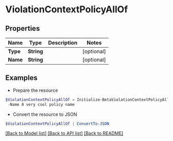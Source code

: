 # ViolationContextPolicyAllOf
## Properties

Name | Type | Description | Notes
------------ | ------------- | ------------- | -------------
**Type** | **String** |  | [optional] 
**Name** | **String** |  | [optional] 

## Examples

- Prepare the resource
```powershell
$ViolationContextPolicyAllOf = Initialize-BetaViolationContextPolicyAllOf  -Type SOD_POLICY `
 -Name A very cool policy name
```

- Convert the resource to JSON
```powershell
$ViolationContextPolicyAllOf | ConvertTo-JSON
```

[[Back to Model list]](../README.md#documentation-for-models) [[Back to API list]](../README.md#documentation-for-api-endpoints) [[Back to README]](../README.md)

